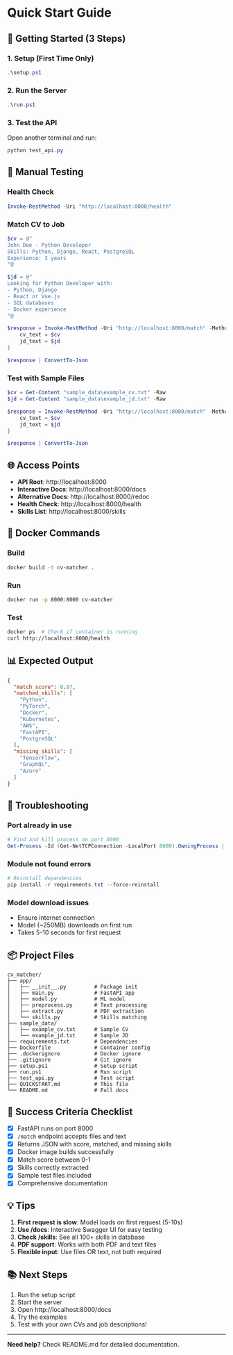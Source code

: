 # Quick Start Guide

## 🚀 Getting Started (3 Steps)

### 1. Setup (First Time Only)
```powershell
.\setup.ps1
```

### 2. Run the Server
```powershell
.\run.ps1
```

### 3. Test the API
Open another terminal and run:
```powershell
python test_api.py
```

## 📝 Manual Testing

### Health Check
```powershell
Invoke-RestMethod -Uri "http://localhost:8000/health"
```

### Match CV to Job
```powershell
$cv = @"
John Doe - Python Developer
Skills: Python, Django, React, PostgreSQL
Experience: 3 years
"@

$jd = @"
Looking for Python Developer with:
- Python, Django
- React or Vue.js
- SQL databases
- Docker experience
"@

$response = Invoke-RestMethod -Uri "http://localhost:8000/match" -Method Post -Form @{
    cv_text = $cv
    jd_text = $jd
}

$response | ConvertTo-Json
```

### Test with Sample Files
```powershell
$cv = Get-Content "sample_data\example_cv.txt" -Raw
$jd = Get-Content "sample_data\example_jd.txt" -Raw

$response = Invoke-RestMethod -Uri "http://localhost:8000/match" -Method Post -Form @{
    cv_text = $cv
    jd_text = $jd
}

$response | ConvertTo-Json
```

## 🌐 Access Points

- **API Root**: http://localhost:8000
- **Interactive Docs**: http://localhost:8000/docs
- **Alternative Docs**: http://localhost:8000/redoc
- **Health Check**: http://localhost:8000/health
- **Skills List**: http://localhost:8000/skills

## 🐳 Docker Commands

### Build
```bash
docker build -t cv-matcher .
```

### Run
```bash
docker run -p 8000:8000 cv-matcher
```

### Test
```bash
docker ps  # Check if container is running
curl http://localhost:8000/health
```

## 📊 Expected Output

```json
{
  "match_score": 0.87,
  "matched_skills": [
    "Python",
    "PyTorch",
    "Docker",
    "Kubernetes",
    "AWS",
    "FastAPI",
    "PostgreSQL"
  ],
  "missing_skills": [
    "TensorFlow",
    "GraphQL",
    "Azure"
  ]
}
```

## 🔧 Troubleshooting

### Port already in use
```powershell
# Find and kill process on port 8000
Get-Process -Id (Get-NetTCPConnection -LocalPort 8000).OwningProcess | Stop-Process -Force
```

### Module not found errors
```powershell
# Reinstall dependencies
pip install -r requirements.txt --force-reinstall
```

### Model download issues
- Ensure internet connection
- Model (~250MB) downloads on first run
- Takes 5-10 seconds for first request

## 📦 Project Files

```
cv_matcher/
├── app/
│   ├── __init__.py         # Package init
│   ├── main.py             # FastAPI app
│   ├── model.py            # ML model
│   ├── preprocess.py       # Text processing
│   ├── extract.py          # PDF extraction
│   └── skills.py           # Skills matching
├── sample_data/
│   ├── example_cv.txt      # Sample CV
│   └── example_jd.txt      # Sample JD
├── requirements.txt        # Dependencies
├── Dockerfile              # Container config
├── .dockerignore           # Docker ignore
├── .gitignore              # Git ignore
├── setup.ps1               # Setup script
├── run.ps1                 # Run script
├── test_api.py             # Test script
├── QUICKSTART.md           # This file
└── README.md               # Full docs
```

## 🎯 Success Criteria Checklist

- [x] FastAPI runs on port 8000
- [x] `/match` endpoint accepts files and text
- [x] Returns JSON with score, matched, and missing skills
- [x] Docker image builds successfully
- [x] Match score between 0-1
- [x] Skills correctly extracted
- [x] Sample test files included
- [x] Comprehensive documentation

## 💡 Tips

1. **First request is slow**: Model loads on first request (5-10s)
2. **Use /docs**: Interactive Swagger UI for easy testing
3. **Check /skills**: See all 100+ skills in database
4. **PDF support**: Works with both PDF and text files
5. **Flexible input**: Use files OR text, not both required

## 📚 Next Steps

1. Run the setup script
2. Start the server
3. Open http://localhost:8000/docs
4. Try the examples
5. Test with your own CVs and job descriptions!

---

**Need help?** Check README.md for detailed documentation.
